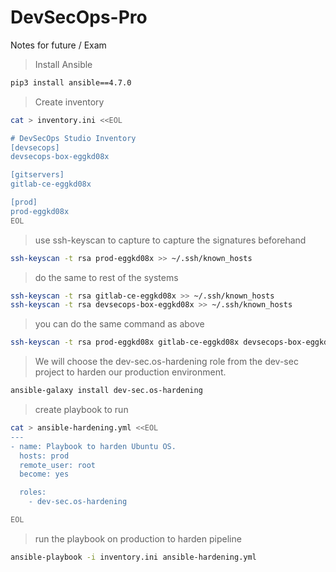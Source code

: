 # DevSecOps-Pro
Notes for future / Exam

> Install Ansible
```bash
pip3 install ansible==4.7.0
```

> Create inventory
```bash
cat > inventory.ini <<EOL

# DevSecOps Studio Inventory
[devsecops]
devsecops-box-eggkd08x

[gitservers]
gitlab-ce-eggkd08x

[prod]
prod-eggkd08x
EOL
```

> use ssh-keyscan to capture to capture the signatures beforehand
```bash
ssh-keyscan -t rsa prod-eggkd08x >> ~/.ssh/known_hosts
```

> do the same to rest of the systems
```bash
ssh-keyscan -t rsa gitlab-ce-eggkd08x >> ~/.ssh/known_hosts
ssh-keyscan -t rsa devsecops-box-eggkd08x >> ~/.ssh/known_hosts
```
> you can do the same command as above
```bash
ssh-keyscan -t rsa prod-eggkd08x gitlab-ce-eggkd08x devsecops-box-eggkd08x >> ~/.ssh/known_hosts
```
> We will choose the dev-sec.os-hardening role from the dev-sec project to harden our production environment.
```bash
ansible-galaxy install dev-sec.os-hardening
```

> create playbook to run 
```bash
cat > ansible-hardening.yml <<EOL
---
- name: Playbook to harden Ubuntu OS.
  hosts: prod
  remote_user: root
  become: yes

  roles:
    - dev-sec.os-hardening

EOL
```
> run the playbook on production to harden pipeline
```bash
ansible-playbook -i inventory.ini ansible-hardening.yml
```


